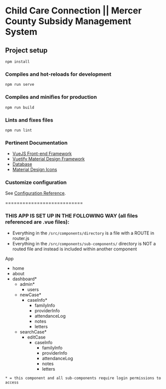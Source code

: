 # Child Care Connection || Mercer County Subsidy Management System

## Project setup
```
npm install
```

### Compiles and hot-reloads for development
```
npm run serve
```

### Compiles and minifies for production
```
npm run build
```

### Lints and fixes files
```
npm run lint
```

### Pertinent Documentation
* [VueJS Front-end Framework](https://vuejs.org/)
* [Vuetify Material Design Framework](https://vuetifyjs.com/en/getting-started/quick-start)
* [Database](https://www.mongodb.com/)
* [Material Design Icons](https://material.io/tools/icons/)

### Customize configuration
See [Configuration Reference](https://cli.vuejs.org/config/).

===========================

### THIS APP IS SET UP IN THE FOLLOWING WAY (all files referenced are .vue files):

+ Everything in the `/src/components/directory` is a file with a ROUTE in router.js
+ Everything in the `/src/components/sub-components/` directory is NOT a routed file and instead is included within another component

App
- home
- about
- dashboard*
  - admin*
    - users
  - newCase*
    - caseInfo*
      - familyInfo
      - providerInfo
      - attendanceLog
      - notes
      - letters
  - searchCase*
    - editCase
      - caseInfo
        - familyInfo
        - providerInfo
        - attendanceLog
        - notes
        - letters

`* = this component and all sub-components require login permissions to access`
